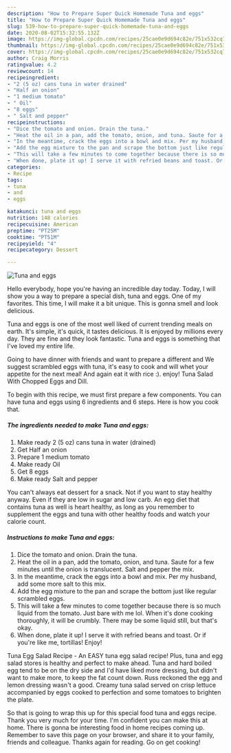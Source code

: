 ```yaml
---
description: "How to Prepare Super Quick Homemade Tuna and eggs"
title: "How to Prepare Super Quick Homemade Tuna and eggs"
slug: 539-how-to-prepare-super-quick-homemade-tuna-and-eggs
date: 2020-08-02T15:32:55.132Z
image: https://img-global.cpcdn.com/recipes/25cae0e9d694c82e/751x532cq70/tuna-and-eggs-recipe-main-photo.jpg
thumbnail: https://img-global.cpcdn.com/recipes/25cae0e9d694c82e/751x532cq70/tuna-and-eggs-recipe-main-photo.jpg
cover: https://img-global.cpcdn.com/recipes/25cae0e9d694c82e/751x532cq70/tuna-and-eggs-recipe-main-photo.jpg
author: Craig Morris
ratingvalue: 4.2
reviewcount: 14
recipeingredient:
- "2 (5 oz) cans tuna in water drained"
- "Half an onion"
- "1 medium tomato"
- " Oil"
- "8 eggs"
- " Salt and pepper"
recipeinstructions:
- "Dice the tomato and onion. Drain the tuna."
- "Heat the oil in a pan, add the tomato, onion, and tuna. Saute for a few minutes until the onion is translucent. Salt and pepper the mix."
- "In the meantime, crack the eggs into a bowl and mix. Per my husband, add some more salt to this mix."
- "Add the egg mixture to the pan and scrape the bottom just like regular scrambled eggs."
- "This will take a few minutes to come together because there is so much liquid from the tomato. Just bare with me lol. When it&#39;s done cooking thoroughly, it will be crumbly. There may be some liquid still, but that&#39;s okay."
- "When done, plate it up! I serve it with refried beans and toast. Or if you&#39;re like me, tortillas! Enjoy!"
categories:
- Recipe
tags:
- tuna
- and
- eggs

katakunci: tuna and eggs 
nutrition: 148 calories
recipecuisine: American
preptime: "PT25M"
cooktime: "PT51M"
recipeyield: "4"
recipecategory: Dessert

---
```



![Tuna and eggs](https://img-global.cpcdn.com/recipes/25cae0e9d694c82e/751x532cq70/tuna-and-eggs-recipe-main-photo.jpg)

Hello everybody, hope you're having an incredible day today. Today, I will show you a way to prepare a special dish, tuna and eggs. One of my favorites. This time, I will make it a bit unique. This is gonna smell and look delicious.

Tuna and eggs is one of the most well liked of current trending meals on earth. It's simple, it's quick, it tastes delicious. It is enjoyed by millions every day. They are fine and they look fantastic. Tuna and eggs is something that I've loved my entire life.

Going to have dinner with friends and want to prepare a different and We suggest scrambled eggs with tuna, it&#39;s easy to cook and will whet your appetite for the next meal! And again eat it with rice :). enjoy! Tuna Salad With Chopped Eggs and Dill.


To begin with this recipe, we must first prepare a few components. You can have tuna and eggs using 6 ingredients and 6 steps. Here is how you cook that.

<!--inarticleads1-->

##### The ingredients needed to make Tuna and eggs:

1. Make ready 2 (5 oz) cans tuna in water (drained)
1. Get Half an onion
1. Prepare 1 medium tomato
1. Make ready  Oil
1. Get 8 eggs
1. Make ready  Salt and pepper


You can&#39;t always eat dessert for a snack. Not if you want to stay healthy anyway. Even if they are low in sugar and low carb. An egg diet that contains tuna as well is heart healthy, as long as you remember to supplement the eggs and tuna with other healthy foods and watch your calorie count. 

<!--inarticleads2-->

##### Instructions to make Tuna and eggs:

1. Dice the tomato and onion. Drain the tuna.
1. Heat the oil in a pan, add the tomato, onion, and tuna. Saute for a few minutes until the onion is translucent. Salt and pepper the mix.
1. In the meantime, crack the eggs into a bowl and mix. Per my husband, add some more salt to this mix.
1. Add the egg mixture to the pan and scrape the bottom just like regular scrambled eggs.
1. This will take a few minutes to come together because there is so much liquid from the tomato. Just bare with me lol. When it&#39;s done cooking thoroughly, it will be crumbly. There may be some liquid still, but that&#39;s okay.
1. When done, plate it up! I serve it with refried beans and toast. Or if you&#39;re like me, tortillas! Enjoy!


Tuna Egg Salad Recipe - An EASY tuna egg salad recipe! Plus, tuna and egg salad stores is healthy and perfect to make ahead. Tuna and hard boiled egg tend to be on the dry side and I&#39;d have liked more dressing, but didn&#39;t want to make more, to keep the fat count down. Russ reckoned the egg and lemon dressing wasn&#39;t a good. Creamy tuna salad served on crisp lettuce accompanied by eggs cooked to perfection and some tomatoes to brighten the plate. 

So that is going to wrap this up for this special food tuna and eggs recipe. Thank you very much for your time. I'm confident you can make this at home. There is gonna be interesting food in home recipes coming up. Remember to save this page on your browser, and share it to your family, friends and colleague. Thanks again for reading. Go on get cooking!
